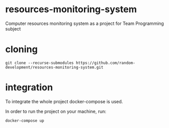# resources-monitoring-system
Computer resources monitoring system as a project for Team Programming subject

# cloning 
```
git clone --recurse-submodules https://github.com/random-development/resources-monitoring-system.git
```

# integration
To integrate the whole project docker-compose is used. 

In order to run the project on your machine, run:
```
docker-compose up
```